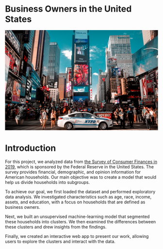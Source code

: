# Business Owners in the United States
![](https://github.com/SawsanYusuf/Business-Owners-in-the-US/blob/main/Images/vic-miyazaki-tHdONyz_W9Y-unsplash.jpg)


# Introduction
For this project, we analyzed data from [the Survey of Consumer Finances in 2019](https://www.federalreserve.gov/econres/scfindex.htm), which is sponsored by the Federal Reserve in the United States. The survey provides financial, demographic, and opinion information for American households. Our main objective was to create a model that would help us divide households into subgroups.

To achieve our goal, we first loaded the dataset and performed exploratory data analysis. We investigated characteristics such as age, race, income, assets, and education, with a focus on households that are defined as business owners. 

Next, we built an unsupervised machine-learning model that segmented these households into clusters. We then examined the differences between these clusters and drew insights from the findings. 

Finally, we created an interactive web app to present our work, allowing users to explore the clusters and interact with the data.
